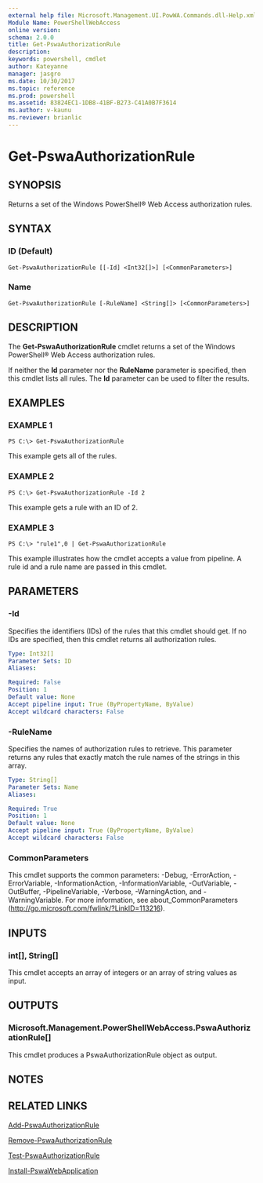```yaml
---
external help file: Microsoft.Management.UI.PowWA.Commands.dll-Help.xml
Module Name: PowerShellWebAccess
online version: 
schema: 2.0.0
title: Get-PswaAuthorizationRule
description: 
keywords: powershell, cmdlet
author: Kateyanne
manager: jasgro
ms.date: 10/30/2017
ms.topic: reference
ms.prod: powershell
ms.assetid: 83824EC1-1DB8-41BF-B273-C41A0B7F3614
ms.author: v-kaunu
ms.reviewer: brianlic
---
```


# Get-PswaAuthorizationRule

## SYNOPSIS
Returns a set of the Windows PowerShell® Web Access authorization rules.

## SYNTAX

### ID (Default)
```
Get-PswaAuthorizationRule [[-Id] <Int32[]>] [<CommonParameters>]
```

### Name
```
Get-PswaAuthorizationRule [-RuleName] <String[]> [<CommonParameters>]
```

## DESCRIPTION
The **Get-PswaAuthorizationRule** cmdlet returns a set of the Windows PowerShell® Web Access authorization rules. 

If neither the **Id** parameter nor the **RuleName** parameter is specified, then this cmdlet lists all rules.
The **Id** parameter can be used to filter the results.

## EXAMPLES

### EXAMPLE 1
```
PS C:\> Get-PswaAuthorizationRule
```

This example gets all of the rules.

### EXAMPLE 2
```
PS C:\> Get-PswaAuthorizationRule -Id 2
```

This example gets a rule with an ID of 2.

### EXAMPLE 3
```
PS C:\> "rule1",0 | Get-PswaAuthorizationRule
```

This example illustrates how the cmdlet accepts a value from pipeline.
A rule id and a rule name are passed in this cmdlet.

## PARAMETERS

### -Id
Specifies the identifiers (IDs) of the rules that this cmdlet should get.
If no IDs are specified, then this cmdlet returns all authorization rules.

```yaml
Type: Int32[]
Parameter Sets: ID
Aliases: 

Required: False
Position: 1
Default value: None
Accept pipeline input: True (ByPropertyName, ByValue)
Accept wildcard characters: False
```

### -RuleName
Specifies the names of authorization rules to retrieve.
This parameter returns any rules that exactly match the rule names of the strings in this array.

```yaml
Type: String[]
Parameter Sets: Name
Aliases: 

Required: True
Position: 1
Default value: None
Accept pipeline input: True (ByPropertyName, ByValue)
Accept wildcard characters: False
```

### CommonParameters
This cmdlet supports the common parameters: -Debug, -ErrorAction, -ErrorVariable, -InformationAction, -InformationVariable, -OutVariable, -OutBuffer, -PipelineVariable, -Verbose, -WarningAction, and -WarningVariable. For more information, see about_CommonParameters (http://go.microsoft.com/fwlink/?LinkID=113216).

## INPUTS

### int[], String[]
This cmdlet accepts an array of integers or an array of string values as input.

## OUTPUTS

### Microsoft.Management.PowerShellWebAccess.PswaAuthorizationRule[]
This cmdlet produces a PswaAuthorizationRule object as output.

## NOTES

## RELATED LINKS

[Add-PswaAuthorizationRule](./Add-PswaAuthorizationRule.md)

[Remove-PswaAuthorizationRule](./Remove-PswaAuthorizationRule.md)

[Test-PswaAuthorizationRule](./Test-PswaAuthorizationRule.md)

[Install-PswaWebApplication](./Install-PswaWebApplication.md)

